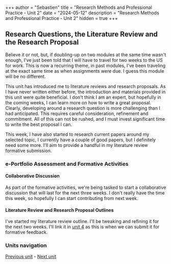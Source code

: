 +++
author = "Sebastien"
title = "Research Methods and Professional Practice - Unit 2"
date = "2024-05-12"
description = "Research Methods and Professional Practice - Unit 2"
hidden = true
+++

## Research Questions, the Literature Review and the Research Proposal

Believe it or not, but, if doubling-up on two modules at the same time wasn't enough, I've just been told that I will have to travel for two weeks to the US for work. This is now a recurring theme, in past modules, I've been traveling at the exact same time as when assignments were due. I guess this module will be no different.

This unit has introduced me to literature reviews and research proposals. As I have never written either before, the introduction and materials provided in this unit were quite beneficial. I don't think I am an expert, but hopefully in the coming weeks, I can learn more on how to write a great proposal. Clearly, developing around a research question is more challenging than I had anticipated. This requires careful consideration, refinement and commitment. All of this can not be rushed, and I must invest significant time to write the best proposal I can.

This week, I have also started to research current papers around my selected topic, I currently have a couple of good papers, but I definitely need some more. I'll aim to provide a handful in my literature review formative submission.

### e-Portfolio Assessment and Formative Activities

#### Collaborative Discussion

As part of the formative activities, we're being tasked to start a collaborative discussion that will last for the next three weeks.
I don't really have the time this week, so hopefully I can start contributing from next week.

#### Literature Review and Research Proposal Outlines

I've started my literature review outline. I'll be tweaking and refining it for the next two weeks. I'll link it in [unit 4](/post/m7u4/) as this is when we can submit it for formative feedback.

### Units navigation

[Previous unit](/post/m7u1/) - [Next unit](/post/m7u3/)